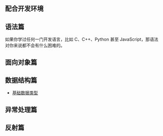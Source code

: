 ## 配合开发环境

## 语法篇
如果你学过任何一门开发语言，比如 C、C++、Python 甚至 JavaScript，那语法对你来说都不会有什么困难的。
## 面向对象篇

## 数据结构篇
- [基础数据类型](java/basic/data_struct)

## 异常处理篇

## 反射篇